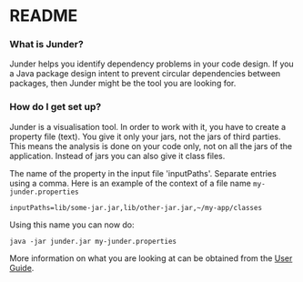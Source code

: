 # README 

### What is Junder?

Junder helps you identify dependency problems in your code design.  If you a Java package design intent to prevent circular dependencies between packages, then Junder might be the tool you are looking for.  

### How do I get set up?

Junder is a visualisation tool.  In order to work with it, you have to create a property file (text).  You give it only your jars, not the jars of third parties.  This means the analysis is done on your code only, not on all the jars of the application.  Instead of jars you can also give it class files.

The name of the property in the input file 'inputPaths'. Separate entries using a comma.  Here is an example of the context of a file name `my-junder.properties`
```
inputPaths=lib/some-jar.jar,lib/other-jar.jar,~/my-app/classes
```

Using this name you can now do:
```
java -jar junder.jar my-junder.properties 
```

More information on what you are looking at can be obtained from the [User Guide](https://junder.netlify.app/userguide/).
